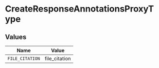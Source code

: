 # CreateResponseAnnotationsProxyType


## Values

| Name            | Value           |
| --------------- | --------------- |
| `FILE_CITATION` | file_citation   |
